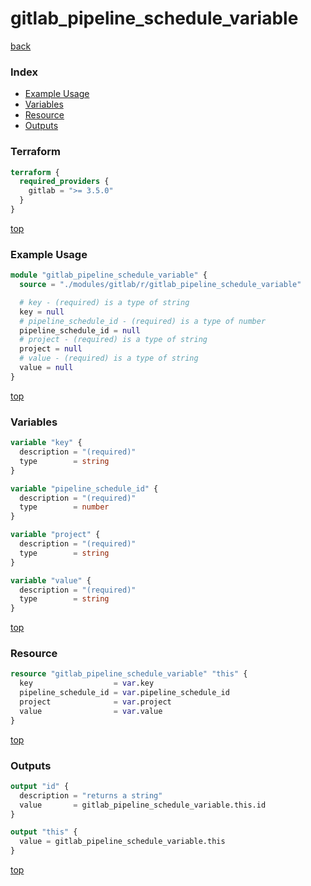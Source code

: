 # gitlab_pipeline_schedule_variable

[back](../gitlab.md)

### Index

- [Example Usage](#example-usage)
- [Variables](#variables)
- [Resource](#resource)
- [Outputs](#outputs)

### Terraform

```terraform
terraform {
  required_providers {
    gitlab = ">= 3.5.0"
  }
}
```

[top](#index)

### Example Usage

```terraform
module "gitlab_pipeline_schedule_variable" {
  source = "./modules/gitlab/r/gitlab_pipeline_schedule_variable"

  # key - (required) is a type of string
  key = null
  # pipeline_schedule_id - (required) is a type of number
  pipeline_schedule_id = null
  # project - (required) is a type of string
  project = null
  # value - (required) is a type of string
  value = null
}
```

[top](#index)

### Variables

```terraform
variable "key" {
  description = "(required)"
  type        = string
}

variable "pipeline_schedule_id" {
  description = "(required)"
  type        = number
}

variable "project" {
  description = "(required)"
  type        = string
}

variable "value" {
  description = "(required)"
  type        = string
}
```

[top](#index)

### Resource

```terraform
resource "gitlab_pipeline_schedule_variable" "this" {
  key                  = var.key
  pipeline_schedule_id = var.pipeline_schedule_id
  project              = var.project
  value                = var.value
}
```

[top](#index)

### Outputs

```terraform
output "id" {
  description = "returns a string"
  value       = gitlab_pipeline_schedule_variable.this.id
}

output "this" {
  value = gitlab_pipeline_schedule_variable.this
}
```

[top](#index)